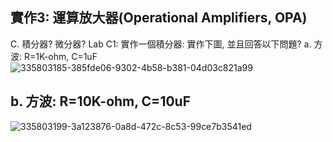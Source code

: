 ## 實作3: 運算放大器(Operational Amplifiers, OPA)
C. 積分器? 微分器?
Lab C1: 實作一個積分器: 實作下圖, 並且回答以下問題?
a. 方波: R=1K-ohm, C=1uF
![335803185-385fde06-9302-4b58-b381-04d03c821a99](https://github.com/s1115161038/EC2024/assets/164996824/af8519b5-4b6b-42b0-9867-15d6568aff3e)

## b. 方波: R=10K-ohm, C=10uF
![335803199-3a123876-0a8d-472c-8c53-99ce7b3541ed](https://github.com/s1115161038/EC2024/assets/164996824/76ddbbdf-e136-449a-80a7-618805c3cf78)
